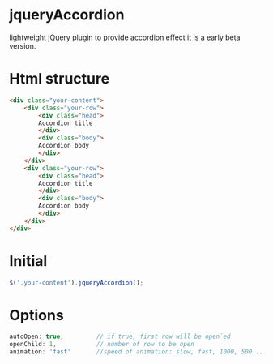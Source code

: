 # jqueryAccordion
lightweight jQuery plugin to provide accordion effect  it is a early beta version.

# Html structure

```html
<div class="your-content">
	<div class="your-row">
		<div class="head">
		Accordion title
		</div>
		<div class="body">
		Accordion body
		</div>
	</div>
	<div class="your-row">
		<div class="head">
		Accordion title
		</div>
		<div class="body">
		Accordion body
		</div>
	</div>
</div>
```

# Initial

```js
$('.your-content').jqueryAccordion();
```

# Options

```js
autoOpen: true, 		// if true, first row will be open`ed
openChild: 1, 			// number of row to be open
animation: 'fast'  		//speed of animation: slow, fast, 1000, 500 ...
```


